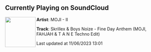 ## Currently Playing on SoundCloud

[<img align="left" width="100" src="https://i1.sndcdn.com/artworks-ouubmOf9pnt25q54-e4GyWQ-t500x500.jpg">](https://soundcloud.com/mojibootlegs/fine-day-anthem-techno-edit)

**Artist**: MOJI - II 

**Track**: Skrillex & Boys Noize - Fine Day Anthem (MOJI, FAHJAH & T A N E Techno Edit)

Last updated at 11/06/2023 13:01
